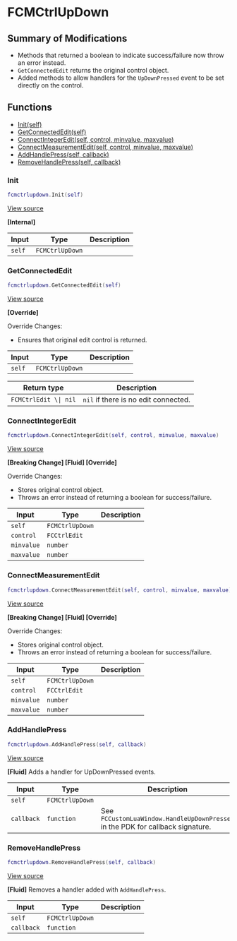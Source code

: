 # FCMCtrlUpDown

## Summary of Modifications
- Methods that returned a boolean to indicate success/failure now throw an error instead.
- `GetConnectedEdit` returns the original control object.
- Added methods to allow handlers for the `UpDownPressed` event to be set directly on the control.

## Functions

- [Init(self)](#init)
- [GetConnectedEdit(self)](#getconnectededit)
- [ConnectIntegerEdit(self, control, minvalue, maxvalue)](#connectintegeredit)
- [ConnectMeasurementEdit(self, control, minvalue, maxvalue)](#connectmeasurementedit)
- [AddHandlePress(self, callback)](#addhandlepress)
- [RemoveHandlePress(self, callback)](#removehandlepress)

### Init

```lua
fcmctrlupdown.Init(self)
```

[View source](https://github.com/finale-lua/lua-scripts/tree/refs/heads/master/src/mixin/FCMCtrlUpDown.lua#L25)

**[Internal]**

| Input | Type | Description |
| ----- | ---- | ----------- |
| `self` | `FCMCtrlUpDown` |  |

### GetConnectedEdit

```lua
fcmctrlupdown.GetConnectedEdit(self)
```

[View source](https://github.com/finale-lua/lua-scripts/tree/refs/heads/master/src/mixin/FCMCtrlUpDown.lua#L44)

**[Override]**

Override Changes:
- Ensures that original edit control is returned.

| Input | Type | Description |
| ----- | ---- | ----------- |
| `self` | `FCMCtrlUpDown` |  |

| Return type | Description |
| ----------- | ----------- |
| `FCMCtrlEdit \\| nil` | `nil` if there is no edit connected. |

### ConnectIntegerEdit

```lua
fcmctrlupdown.ConnectIntegerEdit(self, control, minvalue, maxvalue)
```

[View source](https://github.com/finale-lua/lua-scripts/tree/refs/heads/master/src/mixin/FCMCtrlUpDown.lua#L62)

**[Breaking Change] [Fluid] [Override]**

Override Changes:
- Stores original control object.
- Throws an error instead of returning a boolean for success/failure.

| Input | Type | Description |
| ----- | ---- | ----------- |
| `self` | `FCMCtrlUpDown` |  |
| `control` | `FCCtrlEdit` |  |
| `minvalue` | `number` |  |
| `maxvalue` | `number` |  |

### ConnectMeasurementEdit

```lua
fcmctrlupdown.ConnectMeasurementEdit(self, control, minvalue, maxvalue)
```

[View source](https://github.com/finale-lua/lua-scripts/tree/refs/heads/master/src/mixin/FCMCtrlUpDown.lua#L87)

**[Breaking Change] [Fluid] [Override]**

Override Changes:
- Stores original control object.
- Throws an error instead of returning a boolean for success/failure.

| Input | Type | Description |
| ----- | ---- | ----------- |
| `self` | `FCMCtrlUpDown` |  |
| `control` | `FCCtrlEdit` |  |
| `minvalue` | `number` |  |
| `maxvalue` | `number` |  |

### AddHandlePress

```lua
fcmctrlupdown.AddHandlePress(self, callback)
```

[View source](https://github.com/finale-lua/lua-scripts/tree/refs/heads/master/src/mixin/FCMCtrlUpDown.lua#L112)

**[Fluid]**
Adds a handler for UpDownPressed events.

| Input | Type | Description |
| ----- | ---- | ----------- |
| `self` | `FCMCtrlUpDown` |  |
| `callback` | `function` | See `FCCustomLuaWindow.HandleUpDownPressed` in the PDK for callback signature. |

### RemoveHandlePress

```lua
fcmctrlupdown.RemoveHandlePress(self, callback)
```

[View source](https://github.com/finale-lua/lua-scripts/tree/refs/heads/master/src/mixin/FCMCtrlUpDown.lua#L117)

**[Fluid]**
Removes a handler added with `AddHandlePress`.

| Input | Type | Description |
| ----- | ---- | ----------- |
| `self` | `FCMCtrlUpDown` |  |
| `callback` | `function` |  |
